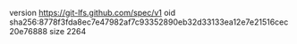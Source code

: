 version https://git-lfs.github.com/spec/v1
oid sha256:8778f3fda8ec7e47982af7c93352890eb32d33133ea12e7e21516cec20e76888
size 2264

